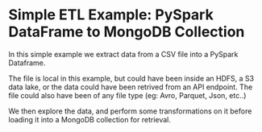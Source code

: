 # Simple ETL Example: PySpark DataFrame to MongoDB Collection

In this simple example we extract data from a CSV file into a PySpark Dataframe.  

The file is local in this example, but could have been inside an HDFS, a S3 data lake, or the data could have been retrived from an API endpoint.  The file could also have been of any file type (eg: Avro, Parquet, Json, etc..)

We then explore the data, and perform some transformations on it before loading it into a MongoDB collection for retrieval.
